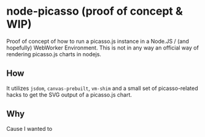 # node-picasso (proof of concept & WIP)
Proof of concept of how to run a picasso.js instance in a Node.JS / (and hopefully) WebWorker Environment.
This is not in any way an official way of rendering picasso.js charts in nodejs.

## How
It utilizes `jsdom`, `canvas-prebuilt`, `vm-shim` and a small set of picasso-related hacks to get the SVG output of a picasso.js chart.

## Why
Cause I wanted to
